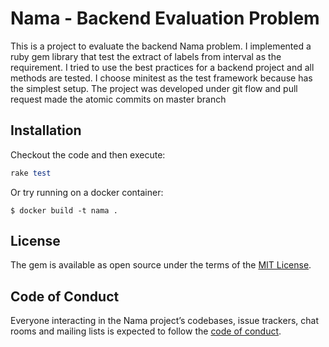 # Nama - Backend Evaluation Problem

This is a project to evaluate the backend Nama problem.
I implemented a ruby gem library that test the extract of labels from interval as the requirement.
I tried to use the best practices for a backend project and all methods are tested. I choose minitest as the test framework because has the simplest setup.
The project was developed under git flow and pull request made the atomic commits on master branch

## Installation

Checkout the code and then execute:

```ruby
rake test
```

Or try running on a docker container:

    $ docker build -t nama .  

## License

The gem is available as open source under the terms of the [MIT License](https://opensource.org/licenses/MIT).

## Code of Conduct

Everyone interacting in the Nama project’s codebases, issue trackers, chat rooms and mailing lists is expected to follow the [code of conduct](https://github.com/[USERNAME]/nama/blob/master/CODE_OF_CONDUCT.md).
